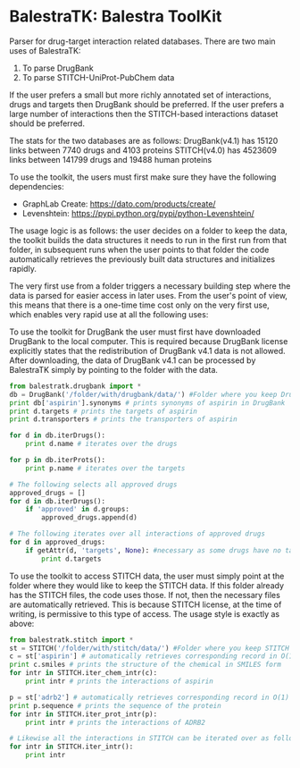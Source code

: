 BalestraTK: Balestra ToolKit
==========

Parser for drug-target interaction related databases.
There are two main uses of BalestraTK: 

1. To parse DrugBank
2. To parse STITCH-UniProt-PubChem data

If the user prefers a small but more richly annotated set of interactions,
drugs and targets then DrugBank should be preferred. If the user prefers a
large number of interactions then the STITCH-based interactions dataset should
be preferred. 

The stats for the two databases are as follows:
DrugBank(v4.1) has 15120 links between 7740 drugs and 4103 proteins
STITCH(v4.0) has 4523609 links between 141799 drugs and 19488 human proteins

To use the toolkit, the users must first make sure they have the following
dependencies: 
- GraphLab Create: https://dato.com/products/create/
- Levenshtein: https://pypi.python.org/pypi/python-Levenshtein/

The usage logic is as follows: the user decides on a folder to keep the data,
the toolkit builds the data structures it needs to run in the first run from
that folder, in subsequent runs when the user points to that folder the code
automatically retrieves the previously built data structures and initializes
rapidly. 

The very first use from a folder triggers a necessary building step where
the data is parsed for easier access in later uses. From the user's point of
view, this means that there is a one-time time cost only on the very first use,
which enables very rapid use at all the following uses:

To use the toolkit for DrugBank the user must first have downloaded DrugBank to
the local computer. This is required because DrugBank license explicitly states
that the redistribution of DrugBank v4.1 data is not allowed. After
downloading, the data of DrugBank v4.1 can be processed by BalestraTK simply by
pointing to the folder with the data. 

```python
from balestratk.drugbank import *
db = DrugBank('/folder/with/drugbank/data/') #Folder where you keep DrugBank data
print db['aspirin'].synonyms # prints synonyms of aspirin in DrugBank
print d.targets # prints the targets of aspirin
print d.transporters # prints the transporters of aspirin

for d in db.iterDrugs(): 
    print d.name # iterates over the drugs

for p in db.iterProts():
    print p.name # iterates over the targets

# The following selects all approved drugs
approved_drugs = []
for d in db.iterDrugs():
    if 'approved' in d.groups:
        approved_drugs.append(d)

# The following iterates over all interactions of approved drugs
for d in approved_drugs:
    if getAttr(d, 'targets', None): #necessary as some drugs have no targets
        print d.targets 
```

To use the toolkit to access STITCH data, the user must simply point at the
folder where they would like to keep the STITCH data. If this folder already
has the STITCH files, the code uses those. If not, then the necessary files are
automatically retrieved. This is because STITCH license, at the time of
writing, is permissive to this type of access. The usage style is exactly as above:

```python
from balestratk.stitch import *
st = STITCH('/folder/with/stitch/data/') #Folder where you keep STITCH data
c = st['aspirin'] # automatically retrieves corresponding record in O(1) time
print c.smiles # prints the structure of the chemical in SMILES form
for intr in STITCH.iter_chem_intr(c):
    print intr # prints the interactions of aspirin

p = st['adrb2'] # automatically retrieves corresponding record in O(1) time
print p.sequence # prints the sequence of the protein
for intr in STITCH.iter_prot_intr(p):
    print intr # prints the interactions of ADRB2

# Likewise all the interactions in STITCH can be iterated over as follows
for intr in STITCH.iter_intr():
    print intr
```
